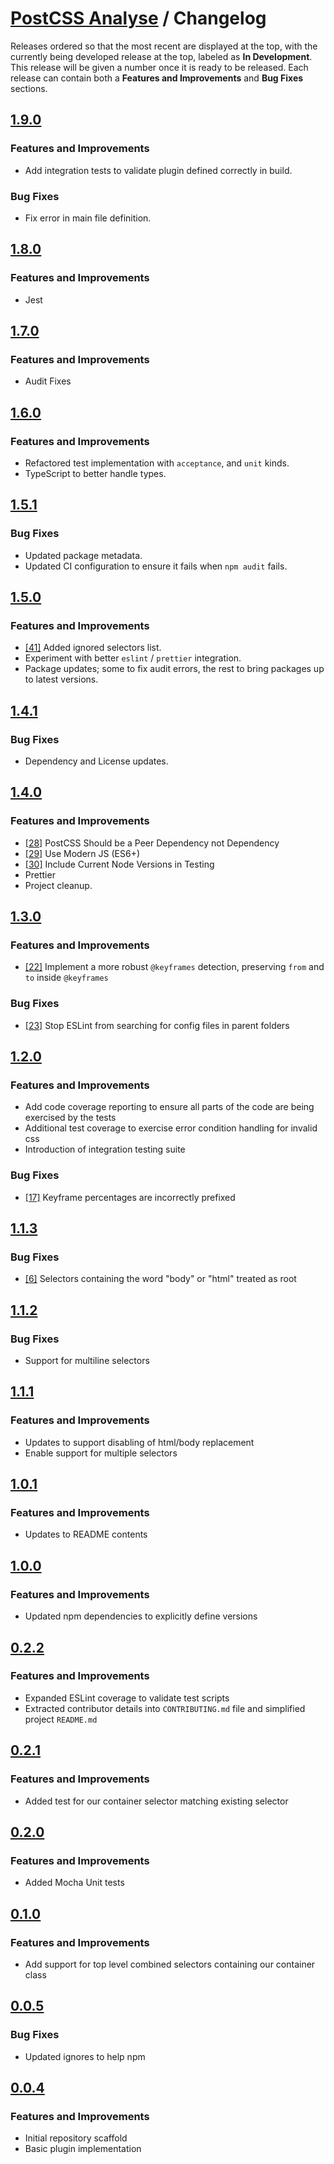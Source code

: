 # [PostCSS Analyse](./README.md) / Changelog

Releases ordered so that the most recent are displayed at the top, with the currently being developed release at the top, labeled as **In Development**. This release will be given a number once it is ready to be released. Each release can contain both a **Features and Improvements** and **Bug Fixes** sections.

## [1.9.0](https://github.com/dbtedman/postcss-analyse/releases/tag/1.9.0)

### Features and Improvements

-   Add integration tests to validate plugin defined correctly in build.

### Bug Fixes

-   Fix error in main file definition.

## [1.8.0](https://github.com/dbtedman/postcss-analyse/releases/tag/1.8.0)

### Features and Improvements

-   Jest

## [1.7.0](https://github.com/dbtedman/postcss-analyse/releases/tag/1.7.0)

### Features and Improvements

-   Audit Fixes

## [1.6.0](https://github.com/dbtedman/postcss-analyse/releases/tag/1.6.0)

### Features and Improvements

-   Refactored test implementation with `acceptance`, and `unit` kinds.
-   TypeScript to better handle types.

## [1.5.1](https://github.com/dbtedman/postcss-analyse/releases/tag/1.5.1)

### Bug Fixes

-   Updated package metadata.
-   Updated CI configuration to ensure it fails when `npm audit` fails.

## [1.5.0](https://github.com/dbtedman/postcss-analyse/releases/tag/1.5.0)

### Features and Improvements

-   [[41]](https://github.com/dbtedman/postcss-analyse/pull/41) Added ignored selectors list.
-   Experiment with better `eslint` / `prettier` integration.
-   Package updates; some to fix audit errors, the rest to bring packages up to latest versions.

## [1.4.1](https://github.com/dbtedman/postcss-analyse/releases/tag/1.4.1)

### Bug Fixes

-   Dependency and License updates.

## [1.4.0](https://github.com/dbtedman/postcss-analyse/releases/tag/1.4.0)

### Features and Improvements

-   [[28]](https://github.com/dbtedman/postcss-analyse/issues/28) PostCSS Should be a Peer Dependency not Dependency
-   [[29]](https://github.com/dbtedman/postcss-analyse/issues/29) Use Modern JS (ES6+)
-   [[30]](https://github.com/dbtedman/postcss-analyse/issues/30) Include Current Node Versions in Testing
-   Prettier
-   Project cleanup.

## [1.3.0](https://github.com/dbtedman/postcss-analyse/releases/tag/1.3.0)

### Features and Improvements

-   [[22]](https://github.com/dbtedman/postcss-analyse/pull/22) Implement a more robust `@keyframes` detection, preserving `from` and `to` inside `@keyframes`

### Bug Fixes

-   [[23]](https://github.com/dbtedman/postcss-analyse/pull/23) Stop ESLint from searching for config files in parent folders

## [1.2.0](https://github.com/dbtedman/postcss-analyse/releases/tag/1.2.0)

### Features and Improvements

-   Add code coverage reporting to ensure all parts of the code are being exercised by the tests
-   Additional test coverage to exercise error condition handling for invalid css
-   Introduction of integration testing suite

### Bug Fixes

-   [[17]](https://github.com/dbtedman/postcss-analyse/issues/17) Keyframe percentages are incorrectly prefixed

## [1.1.3](https://github.com/dbtedman/postcss-analyse/releases/tag/1.1.3)

### Bug Fixes

-   [[6]](https://github.com/dbtedman/postcss-analyse/issues/6) Selectors containing the word "body" or "html" treated as root

## [1.1.2](https://github.com/dbtedman/postcss-analyse/releases/tag/1.1.2)

### Bug Fixes

-   Support for multiline selectors

## [1.1.1](https://github.com/dbtedman/postcss-analyse/releases/tag/1.1.1)

### Features and Improvements

-   Updates to support disabling of html/body replacement
-   Enable support for multiple selectors

## [1.0.1](https://github.com/dbtedman/postcss-analyse/releases/tag/1.0.1)

### Features and Improvements

-   Updates to README contents

## [1.0.0](https://github.com/dbtedman/postcss-analyse/releases/tag/1.0.0)

### Features and Improvements

-   Updated npm dependencies to explicitly define versions

## [0.2.2](https://github.com/dbtedman/postcss-analyse/releases/tag/0.2.2)

### Features and Improvements

-   Expanded ESLint coverage to validate test scripts
-   Extracted contributor details into `CONTRIBUTING.md` file and simplified project `README.md`

## [0.2.1](https://github.com/dbtedman/postcss-analyse/releases/tag/0.2.1)

### Features and Improvements

-   Added test for our container selector matching existing selector

## [0.2.0](https://github.com/dbtedman/postcss-analyse/releases/tag/0.2.0)

### Features and Improvements

-   Added Mocha Unit tests

## [0.1.0](https://github.com/dbtedman/postcss-analyse/releases/tag/0.1.0)

### Features and Improvements

-   Add support for top level combined selectors containing our container class

## [0.0.5](https://github.com/dbtedman/postcss-analyse/releases/tag/0.0.5)

### Bug Fixes

-   Updated ignores to help npm

## [0.0.4](https://github.com/dbtedman/postcss-analyse/releases/tag/0.0.4)

### Features and Improvements

-   Initial repository scaffold
-   Basic plugin implementation
